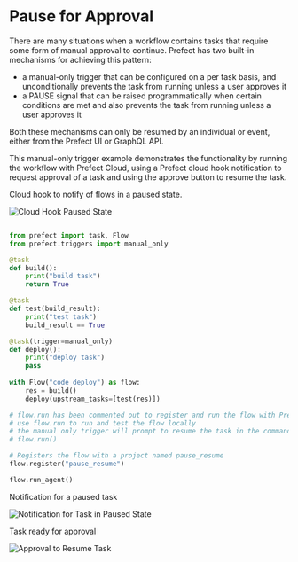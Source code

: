 # Pause for Approval

There are many situations when a workflow contains tasks that require some form of manual approval to continue. Prefect has two built-in mechanisms for achieving this pattern:

- a manual-only trigger that can be configured on a per task basis, and unconditionally prevents the task from running unless a user approves it
- a PAUSE signal that can be raised programmatically when certain conditions are met and also prevents the task from running unless a user approves it

Both these mechanisms can only be resumed by an individual or event, either from the Prefect UI or GraphQL API. 

This manual-only trigger example demonstrates the functionality by running the workflow with Prefect Cloud, using a Prefect cloud hook notification to request approval of a task and using the approve button to resume the task.

Cloud hook to notify of flows in a paused state.

![Cloud Hook Paused State](/idioms/pause_resume_cloud_hook.png)
 
```python

from prefect import task, Flow
from prefect.triggers import manual_only

@task
def build():
    print("build task")
    return True

@task
def test(build_result):
    print("test task")
    build_result == True

@task(trigger=manual_only)
def deploy():
    print("deploy task")
    pass
    
with Flow("code_deploy") as flow:
    res = build()
    deploy(upstream_tasks=[test(res)])

# flow.run has been commented out to register and run the flow with Prefect Cloud
# use flow.run to run and test the flow locally
# the manual only trigger will prompt to resume the task in the command line
# flow.run()

# Registers the flow with a project named pause_resume
flow.register("pause_resume")

flow.run_agent()
```

Notification for a paused task

![Notification for Task in Paused State](/idioms/pause_resume_notification.png)

Task ready for approval

![Approval to Resume Task](/idioms/pause_resume_approve.png)

